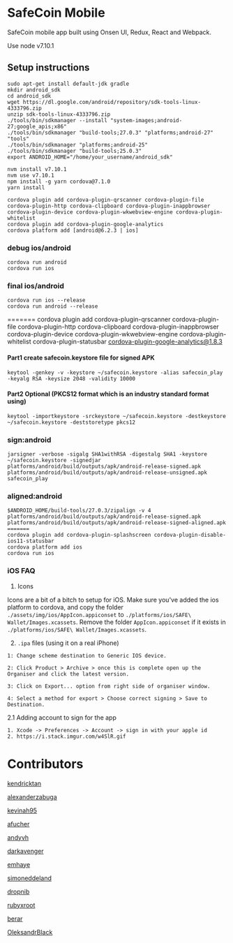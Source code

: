 # SafeCoin Mobile

SafeCoin mobile app built using Onsen UI, Redux, React and Webpack.

Use node v7.10.1

## Setup instructions

```
sudo apt-get install default-jdk gradle
mkdir android_sdk
cd android_sdk
wget https://dl.google.com/android/repository/sdk-tools-linux-4333796.zip
unzip sdk-tools-linux-4333796.zip
./tools/bin/sdkmanager --install "system-images;android-27;google_apis;x86"
./tools/bin/sdkmanager "build-tools;27.0.3" "platforms;android-27" "tools"
./tools/bin/sdkmanager "platforms;android-25"
./tools/bin/sdkmanager "build-tools;25.0.3"
export ANDROID_HOME="/home/your_username/android_sdk"

nvm install v7.10.1
nvm use v7.10.1
npm install -g yarn cordova@7.1.0
yarn install

cordova plugin add cordova-plugin-qrscanner cordova-plugin-file cordova-plugin-http cordova-clipboard cordova-plugin-inappbrowser cordova-plugin-device cordova-plugin-wkwebview-engine cordova-plugin-whitelist
cordova plugin add cordova-plugin-google-analytics
cordova platform add [android@6.2.3 | ios]
```
### debug ios/android
```
cordova run android
cordova run ios
```
### final ios/android
```
cordova run ios --release
cordova run android --release
```
=======
cordova plugin add cordova-plugin-qrscanner cordova-plugin-file cordova-plugin-http cordova-clipboard cordova-plugin-inappbrowser cordova-plugin-device cordova-plugin-wkwebview-engine cordova-plugin-whitelist cordova-plugin-statusbar cordova-plugin-google-analytics@1.8.3


#### Part1 create safecoin.keystore file for signed APK
```
keytool -genkey -v -keystore ~/safecoin.keystore -alias safecoin_play -keyalg RSA -keysize 2048 -validity 10000
```
#### Part2 Optional (PKCS12 format which is an industry standard format using)
```
keytool -importkeystore -srckeystore ~/safecoin.keystore -destkeystore ~/safecoin.keystore -deststoretype pkcs12
```

### sign:android
```
jarsigner -verbose -sigalg SHA1withRSA -digestalg SHA1 -keystore ~/safecoin.keystore -signedjar platforms/android/build/outputs/apk/android-release-signed.apk platforms/android/build/outputs/apk/android-release-unsigned.apk safecoin_play
```

### aligned:android
```
$ANDROID_HOME/build-tools/27.0.3/zipalign -v 4 platforms/android/build/outputs/apk/android-release-signed.apk platforms/android/build/outputs/apk/android-release-signed-aligned.apk
=======
cordova plugin add cordova-plugin-splashscreen cordova-plugin-disable-ios11-statusbar
cordova platform add ios
cordova run ios
```

### iOS FAQ

1. Icons

Icons are a bit of a bitch to setup for iOS. Make sure you've added the ios platform to cordova, and copy the folder `./assets/img/ios/AppIcon.appiconset` to `./platforms/ios/SAFE\ Wallet/Images.xcassets`. Remove the folder `AppIcon.appiconset` if it exists in `./platforms/ios/SAFE\ Wallet/Images.xcassets`.

2. `.ipa` files (using it on a real iPhone)

```
1: Change scheme destination to Generic IOS device.

2: Click Product > Archive > once this is complete open up the Organiser and click the latest version.

3: Click on Export... option from right side of organiser window.

4: Select a method for export > Choose correct signing > Save to Destination.
```

2.1 Adding account to sign for the app

```
1. Xcode -> Preferences -> Account -> sign in with your apple id
2. https://i.stack.imgur.com/w4SlR.gif
```

# Contributors

[kendricktan](http://github.com/kendricktan/)

[alexanderzabuga](https://github.com/alexanderzabuga)

[kevinah95](https://github.com/kevinah95)

[afucher](https://github.com/afucher)

[andyvh](https://github.com/andyvh)

[darkavenger](https://github.com/darkavenger)

[emhaye](https://github.com/emhaye)

[simoneddeland](https://github.com/simoneddeland)

[dropnib](https://github.com/dropnib)

[rubyxroot](https://github.com/rubyxroot)

[berar](https://github.com/berar)

[OleksandrBlack](https://github.com/OleksandrBlack)
